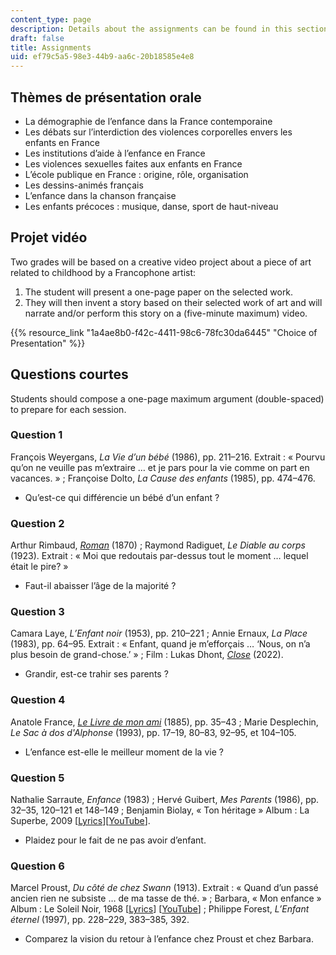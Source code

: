 ```yaml
---
content_type: page
description: Details about the assignments can be found in this section.
draft: false
title: Assignments
uid: ef79c5a5-98e3-44b9-aa6c-20b18585e4e8
---
```

## Thèmes de présentation orale

- La démographie de l’enfance dans la France contemporaine
- Les débats sur l’interdiction des violences corporelles envers les enfants en France
- Les institutions d’aide à l’enfance en France
- Les violences sexuelles faites aux enfants en France
- L’école publique en France : origine, rôle, organisation
- Les dessins-animés français
- L’enfance dans la chanson française
- Les enfants précoces : musique, danse, sport de haut-niveau

## Projet vidéo

Two grades will be based on a creative video project about a piece of art related to childhood by a Francophone artist:

1. The student will present a one-page paper on the selected work.
2. They will then invent a story based on their selected work of art and will narrate and/or perform this story on a (five-minute maximum) video.

{{% resource_link "1a4ae8b0-f42c-4411-98c6-78fc30da6445" "Choice of Presentation" %}}

## Questions courtes

Students should compose a one-page maximum argument (double-spaced) to prepare for each session.

### Question 1

François Weyergans, *La Vie d’un bébé* (1986), pp. 211–216. Extrait : « Pourvu qu’on ne veuille pas m’extraire … et je pars pour la vie comme on part en vacances. » ; Françoise Dolto, *La Cause des enfants* (1985), pp. 474–476.

- Qu’est-ce qui différencie un bébé d’un enfant ?

### Question 2

Arthur Rimbaud, [*Roman*](https://fr.wikisource.org/w/index.php?search=Rimbaud+Po%C3%A9sies+%C5%92uvres+Roman&title=Sp%C3%A9cial%3ARecherche&ns0=1&ns102=1&ns112=1) (1870) ; Raymond Radiguet, *Le Diable au corps* (1923). Extrait : « Moi que redoutais par-dessus tout le moment … lequel était le pire? »

- Faut-il abaisser l’âge de la majorité ?

### Question 3

Camara Laye, *L’Enfant noir* (1953), pp. 210–221 ; Annie Ernaux, *La Place* (1983), pp. 64–95. Extrait : « Enfant, quand je m’efforçais … ‘Nous, on n’a plus besoin de grand-chose.’ » ; Film : Lukas Dhont, [*Close*](https://www.allocine.fr/film/fichefilm_gen_cfilm=294372.html) (2022).

- Grandir, est-ce trahir ses parents ?

### Question 4

Anatole France, [*Le Livre de mon ami*](https://fr.wikisource.org/wiki/Page:Anatole_France_-_Le_Livre_de_mon_ami.djvu/43) (1885), pp. 35–43 ; Marie Desplechin, *Le Sac à dos d'Alphonse* (1993), pp. 17–19, 80–83, 92–95, et 104–105.

- L’enfance est-elle le meilleur moment de la vie ?

### Question 5

Nathalie Sarraute, *Enfance* (1983) ; Hervé Guibert, *Mes Parents* (1986), pp. 32–35, 120–121 et 148–149 ; Benjamin Biolay, « Ton héritage » Album : La Superbe, 2009 \[[Lyrics](https://www.google.com/search?q=ton+heritage+lyrics)\]\[[YouTube](https://youtu.be/xtmVTfGJUzA?si=YyKo7Vw3vwVkkqNY)\].

- Plaidez pour le fait de ne pas avoir d’enfant.

### Question 6

Marcel Proust, *Du côté de chez Swann* (1913). Extrait : « Quand d’un passé ancien rien ne subsiste … de ma tasse de thé. » ; Barbara, « Mon enfance » Album : Le Soleil Noir, 1968 \[[Lyrics](https://www.google.com/search?q=Barbara%2C+%C2%AB+Mon+enfance+%C2%BB+lyrics)\] \[[YouTube](https://youtu.be/T4pS5XAnzh4?si=WmWF8l8rPdykFTD9)\] ; Philippe Forest, *L’Enfant éternel* (1997), pp. 228–229, 383–385, 392.

- Comparez la vision du retour à l’enfance chez Proust et chez Barbara.